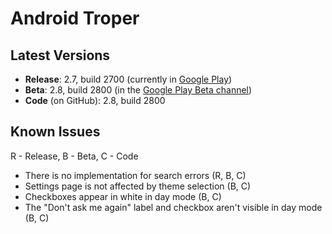 # Android Troper
## Latest Versions
* **Release**: 2.7, build 2700 (currently in [Google Play](https://play.google.com/store/apps/details?id=ambious.androidtroper))
* **Beta**: 2.8, build 2800 (in the [Google Play Beta channel](https://play.google.com/apps/testing/ambious.androidtroper))
* **Code** (on GitHub): 2.8, build 2800

## Known Issues
R - Release, B - Beta, C - Code
* There is no implementation for search errors (R, B, C)
* Settings page is not affected by theme selection (B, C)
* Checkboxes appear in white in day mode (B, C)
* The "Don't ask me again" label and checkbox aren't visible in day mode (B, C)